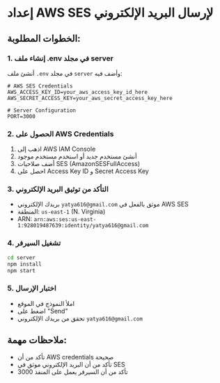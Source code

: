 # إعداد AWS SES لإرسال البريد الإلكتروني

## الخطوات المطلوبة:

### 1. إنشاء ملف .env في مجلد server
أنشئ ملف `.env` في مجلد `server` وأضف فيه:

```env
# AWS SES Credentials
AWS_ACCESS_KEY_ID=your_aws_access_key_id_here
AWS_SECRET_ACCESS_KEY=your_aws_secret_access_key_here

# Server Configuration
PORT=3000
```

### 2. الحصول على AWS Credentials
1. اذهب إلى AWS IAM Console
2. أنشئ مستخدم جديد أو استخدم مستخدم موجود
3. أضف صلاحيات SES (AmazonSESFullAccess)
4. احصل على Access Key ID و Secret Access Key

### 3. التأكد من توثيق البريد الإلكتروني
- بريدك الإلكتروني `yatya616@gmail.com` موثق بالفعل في AWS SES
- المنطقة: `us-east-1` (N. Virginia)
- ARN: `arn:aws:ses:us-east-1:928019487639:identity/yatya616@gmail.com`

### 4. تشغيل السيرفر
```bash
cd server
npm install
npm start
```

### 5. اختبار الإرسال
- املأ النموذج في الموقع
- اضغط على "Send"
- تحقق من بريدك الإلكتروني `yatya616@gmail.com`

## ملاحظات مهمة:
- تأكد من أن AWS credentials صحيحة
- تأكد من أن البريد الإلكتروني موثق في SES
- تأكد من أن السيرفر يعمل على المنفذ 3000 